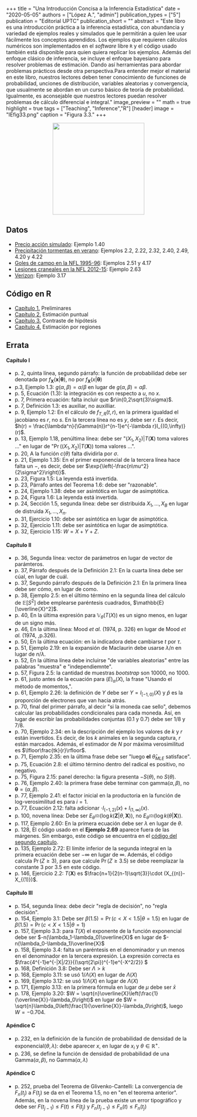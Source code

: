 +++
title = "Una Introducción Concisa a la Inferencia Estadística"
date = "2020-05-05"
authors = ["López A.", "admin"]
publication_types = ["5"]
publication = "Editorial UPTC"
publication_short = ""
abstract = "Este libro es una introducción práctica a la inferencia estadística, con abundancia y variedad de ejemplos reales y simulados que le permitirán a quien lee usar fácilmente los conceptos aprendidos. Los ejemplos que requieren cálculos numéricos son implementados en el *software* libre `R` y el código usado también está disponible para quien quiera replicar los ejemplos. Además del enfoque clásico de inferencia, se incluye el enfoque bayesiano para resolver problemas de estimación. Dando así herramientas para abordar problemas prácticos desde otra perspectiva.Para entender mejor el material en este libro, nuestros lectores deben tener conocimiento de funciones de probabilidad, unciones de distribución, variables aleatorias y convergencia, que usualmente se abordan en un curso básico de teoría de probabilidad. Igualmente, es aconsejable que nuestros lectores puedan resolver problemas de cálculo diferencial e integral."
image_preview = ""
math = true
highlight = true
tags = ["Teaching", "Inference","R"]
[header]
image = "IEfig33.png"
caption = "Figura 3.3."
+++


<center><img src="https://simehbucket.s3.amazonaws.com/images/ecbf39cc05c48884b1f7d533b115ef50-medium.jpg" width="250"></center>


## Datos

* [Precio acción simulado](https://alexrojas.netlify.app/Data/Inf/PrecioAccionSimulado.csv): Ejemplo 1.40
* [Precipitación tormentas en verano](https://alexrojas.netlify.app/Data/Inf/LluviaIllinois.csv): Ejemplos 2.2, 2.22, 2.32, 2.40, 2.49, 4.20 y 4.22
* [Goles de campo en la NFL 1995-96](https://alexrojas.netlify.app/Data/Inf/nflK.csv): Ejemplos 2.51 y 4.17
* [Lesiones craneales en la NFL 2012-15](https://alexrojas.netlify.app/Data/Inf/NFL.csv): Ejemplo 2.63
* [Verizon](https://alexrojas.netlify.app/Data/Inf/Verizon.csv): Ejemplo 3.17

## Código en R

* [Capítulo 1.](https://alexrojas.netlify.app/code/Inf/Infcap1.R) Preliminares
* [Capítulo 2.](https://alexrojas.netlify.app/code/Inf/Infcap2.R) Estimación puntual
* [Capítulo 3.](https://alexrojas.netlify.app/code/Inf/Infcap3.R) Contraste de hipótesis
* [Capítulo 4.](https://alexrojas.netlify.app/code/Inf/Infcap4.R) Estimación por regiones

## Errata

#### Capítulo I
* p. 2, quinta línea, segundo párrafo: la función de probabilidad debe ser denotada por $f_{\mathbf{X}}(\mathbf{x}|\pmb{{\theta}})$, no por $f_{\mathbf{X}}(x|\pmb{{\theta}})$
* p.3, Ejemplo 1.3: $g(\alpha,\beta) = \alpha/\beta$ en lugar de $g(\alpha,\beta) = \alpha\beta$.
* p. 5, Ecuación (1.3): la integración es con respecto a $u$, no $x$.
* p. 7, Primera ecuación: falta incluir que $r\in(0,2\sqrt{3}\sigma)$.
* p. 7, Definición 1.3: es auxiliar, no auxilliar.
* p. 9, Ejemplo 1.2: En el cálculo de $f_{T,R}(t,r)$, en la primera igualdad el jacobiano es $r$, no $s$. En la tercera línea no es $y$, debe ser $r$. Es decir, $h(r) = \frac{\lambda^n}{\Gamma(n)}r^{n-1}e^{-\lambda r}I_{(0,\infty)}(r)$.
* p. 13, Ejemplo 1.18, penúltima línea: debe ser "$(X_1,X_2)|T(\mathbf{X})$ toma valores $\ldots$" en lugar de "$\Pr((X_1,X_2)|T(\mathbf{X}))$ toma valores $\ldots$".
* p. 20, A la función $c(\theta)$ falta dividirla por $\sigma$.
* p. 21, Ejemplo 1.35: En el primer exponencial de la tercera línea hace falta un $-$, es decir, debe ser $\exp{\left(-\frac{n\mu^2}{2\sigma^2}\right)}$.
* p. 23, Figura 1.5: La leyenda está invertida.
* p. 23, Párrafo antes del Teorema 1.6: debe ser "razonable".
* p. 24, Ejemplo 1.38: debe ser asintótica en lugar de asimptótica.
* p. 24, Figura 1.6: La leyenda está invertida.
* p. 24, Sección 1.5, segunda línea: debe ser distribuida $X_1, \ldots, X_B$ en lugar de distruida $X_1, \ldots, X_n$.
* p. 31, Ejercicio 1.10: debe ser asintótica en lugar de asimptótica.
* p. 32, Ejercicio 1.11: debe ser asintótica en lugar de asimptótica.
* p. 32, Ejercicio 1.15:  $W = X + Y + Z$.


#### Capítulo II
* p. 36, Segunda línea: vector de parámetros en lugar de vector de parámteros.
* p. 37, Párrafo después de la Definición 2.1: En la cuarta línea debe ser cúal, en lugar de cuál.
* p. 37, Segundo párrafo después de la Definición 2.1: En la primera línea debe ser cómo, en lugar de como.
* p. 38, Ejemplo 2.5: en el último término en la segunda línea del cálculo de $\mathbb{E}[S^2]$ debe emplearse paréntesis cuadrados, $\mathbb{E}[\overline{X}^2]$.
* p. 40, En la última expresión para $\mathbb{V}_{\theta}(T(X))$ es un signo menos, en lugar de un signo más.
* p. 46, En la última línea: Mood *et al.* (1974, p. 326) en lugar de Mood *et al.* (1974, ,p.326).
* p. 50, En la última ecuación: en la indicadora debe cambiarse $t$ por $\tau$.
* p. 51, Ejemplo 2.19: en la expansión de Maclaurin debe usarse $\lambda/n$ en lugar de $n/\lambda$.
* p. 52, En la última línea debe incluirse "de variables aleatorias" entre las palabras "muestra" e "independiemnte". 
* p. 57, Figura 2.5: la cantidad de muestras *bootstrap* son 10000, no 1000.
* p. 61, justo antes de la ecuación para $\mathbb(E)_{\alpha}(X)$, la frase "Usando el método de momentos,".
* p. 61, Ejemplo 2.26: la definición de $Y$ debe ser $Y=I_{[-1,0)}(X)$ y $\widehat{p}$ es la proporción de electrones que van hacia atrás.
* p. 70, final del primer párrafo, al decir "si la moneda cae sello", debemos calcular las probabilidades condicionales para cada moneda. Así, en lugar de escribir las probabilidades conjuntas (0.1 y 0.7) debe ser $1/8$ y $7/8$.
* p. 70, Ejemplo 2.34: en la descripción del ejemplo los valores de $k$ y $r$ están invertidos. Es decir, de los $k$ animales en la segunda captura, $r$ están marcados. Además, el estimador de $N$ por máxima verosimilitud es $\lfloor\frac{tk}{r}\rfloor$.
* p. 71, Ejemplo 2.35: en la última frase debe ser "luego **el** $\widehat{\theta}_{MLE}$ satisface".
* p. 75, Ecuación 2.8: el último término dentro del radical es positivo, no negativo.
* p. 75, Figura 2.15: panel derecho: la figura presenta $-S(\theta)$, no $S(\theta)$.
* p. 76, Ejemplo 2.40: la primera frase debe terminar con gamma$(\alpha, \beta)$, no $\mathbf{\theta} = (\alpha, \beta)$.
* p. 77, Ejemplo 2.41: el factor inicial en la productoria en la función de log-verosimilitud es para $i = 1$. 
* p. 77, Ecuación 2.12: falta adicionar $\cdot I_{(-1,2)}(x)+I_{(1,\infty)}(x)$. 
* p. 100, novena línea: Debe ser $E_{\theta^{(0)}}(\log k(\mathbf{Z}|\theta,\mathbf{X}))$, no $E_{\theta^{(0)}}(\log k(\theta|\mathbf{X}))$.
* p. 117, Ejemplo 2.60: En la primera ecuación debe ser $\lambda$ en lugar de $\theta$.
* p. 128, El código usado en el **Ejemplo 2.69** aparece fuera de las márgenes. Sin embargo, este código se encuentra en el [código del segundo capítulo](https://alexrojas.netlify.app/code/Inf/Infcap2.R).
* p. 135, Ejemplo 2.72: El límite inferior de la segunda integral en la primera ecuación debe ser $-\infty$ en lugar de $\infty$. Además, el código calcula $\Pr(Z \geq 3)$, para que calcule $\Pr(Z \geq 3.5)$ se debe reemplazar la constante 3 por 3.5 en este código.
* p. 146, Ejercicio 2.2: $T(\mathbf{X})$ es $\frac{n+1}{2(n-1)\sqrt{3}}\cdot (X_{(n)}-X_{(1)})$.

#### Capítulo III
* p. 154, segunda línea: debe decir "regla de decisión", no "regla decisión".
* p. 154, Ejemplo 3.1: Debe ser $\beta(1.5) = \Pr(c < X < 1.5|\theta = 1.5)$ en lugar de $\beta(1.5) = \Pr(c < X < 1.5|\theta = 1)$
* p. 157, Ejemplo 3.3: para $T(X)$ el exponente de la función exponencial debe ser $-n(\lambda_1-\lambda_0)\overline{X}$ en lugar de $-n(\lambda_0-\lambda_1)\overline{X}$
* p. 158, Ejemplo 3.4: falta un paréntesis en el denominador y un menos en el denominador en la tercera expresión. La expresión correcta es $\frac{4^{-1}e^{-|X|/2}}{(\sqrt{2\pi})^{-1}e^{-X^2/2}} $
* p. 168, Definición 3.8: Debe ser $\Lambda > k$
* p. 168, Ejemplo 3.11: se usó $1/\Lambda(X)$ en lugar de $\Lambda(X)$
* p. 169, Ejemplo 3.12: se usó $1/\Lambda(X)$ en lugar de $\Lambda(X)$
* p. 171, Ejemplo 3.13: en la primera fórmula en lugar de $\mu$ debe ser $\bar{x}$
* p. 178, Ejemplo 3.20: $W = \sqrt{n}\overline{X}\left(\frac{1}{\overline{X}}-\lambda_0\right)$ en lugar de $W = \sqrt{n}\lambda_0\left(\frac{1}{\overline{X}}-\lambda_0\right)$, luego $W = -0.704$.


#### Apéndice C
* p. 232, en la definición de la función de probabilidad de densidad de la exponencial$(\theta,\lambda)$: debe aparecer $x$, en lugar de $x_i$ y $\theta \in \mathbb{R}^{+}$.  
* p. 236, se define la función de densidad de probabilidad de una Gamma$(\alpha, \beta)$, no Gamma$(\alpha, \lambda)$

#### Apéndice C
* p. 252, prueba del Teorema de Glivenko-Cantelli: La convergencia de $F_n(t_j)$ a $F(t_j)$ se da en el Teorema 1.5, no en "en el teorema anterior". Además, en la novena línea de la prueba existe un error tipográfico y debe ser $F(t_{j-1}) \leq F(t) \leq F(t_{j})$ y $F_{n}(t_{j-1}) \leq F_{n}(t) \leq F_{n}(t_{j})$


